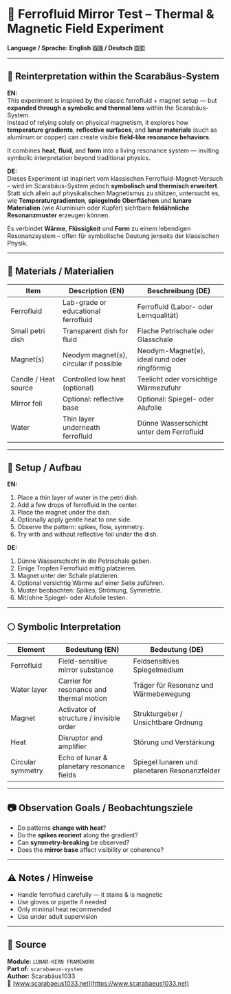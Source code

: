 # 🧲 Ferrofluid Mirror Test – Thermal & Magnetic Field Experiment

**Language / Sprache: English 🇬🇧 / Deutsch 🇩🇪**

---

## 🧠 Reinterpretation within the Scarabäus-System

**EN:**  
This experiment is inspired by the classic ferrofluid + magnet setup — but **expanded through a symbolic and thermal lens** within the Scarabäus-System.  
Instead of relying solely on physical magnetism, it explores how **temperature gradients**, **reflective surfaces**, and **lunar materials** (such as aluminum or copper) can create visible **field-like resonance behaviors**.

It combines **heat**, **fluid**, and **form** into a living resonance system — inviting symbolic interpretation beyond traditional physics.

**DE:**  
Dieses Experiment ist inspiriert vom klassischen Ferrofluid-Magnet-Versuch – wird im Scarabäus-System jedoch **symbolisch und thermisch erweitert**.  
Statt sich allein auf physikalischen Magnetismus zu stützen, untersucht es, wie **Temperaturgradienten**, **spiegelnde Oberflächen** und **lunare Materialien** (wie Aluminium oder Kupfer) sichtbare **feldähnliche Resonanzmuster** erzeugen können.

Es verbindet **Wärme**, **Flüssigkeit** und **Form** zu einem lebendigen Resonanzsystem – offen für symbolische Deutung jenseits der klassischen Physik.

---

## 🧰 Materials / Materialien

| Item                 | Description (EN)                     | Beschreibung (DE)                     |
|----------------------|--------------------------------------|----------------------------------------|
| Ferrofluid           | Lab-grade or educational ferrofluid  | Ferrofluid (Labor- oder Lernqualität)  
| Small petri dish     | Transparent dish for fluid           | Flache Petrischale oder Glasschale    
| Magnet(s)            | Neodym magnet(s), circular if possible | Neodym-Magnet(e), ideal rund oder ringförmig  
| Candle / Heat source | Controlled low heat (optional)       | Teelicht oder vorsichtige Wärmezufuhr  
| Mirror foil          | Optional: reflective base            | Optional: Spiegel- oder Alufolie  
| Water                | Thin layer underneath ferrofluid     | Dünne Wasserschicht unter dem Ferrofluid  

---

## 🔧 Setup / Aufbau

**EN:**

1. Place a thin layer of water in the petri dish.  
2. Add a few drops of ferrofluid in the center.  
3. Place the magnet under the dish.  
4. Optionally apply gentle heat to one side.  
5. Observe the pattern: spikes, flow, symmetry.  
6. Try with and without reflective foil under the dish.

**DE:**

1. Dünne Wasserschicht in die Petrischale geben.  
2. Einige Tropfen Ferrofluid mittig platzieren.  
3. Magnet unter der Schale platzieren.  
4. Optional vorsichtig Wärme auf einer Seite zuführen.  
5. Muster beobachten: Spikes, Strömung, Symmetrie.  
6. Mit/ohne Spiegel- oder Alufolie testen.

---

## 🌕 Symbolic Interpretation

| Element              | Bedeutung (EN)                               | Bedeutung (DE)                                |
|----------------------|----------------------------------------------|-----------------------------------------------|
| Ferrofluid           | Field-sensitive mirror substance             | Feldsensitives Spiegelmedium                  
| Water layer          | Carrier for resonance and thermal motion     | Träger für Resonanz und Wärmebewegung         
| Magnet               | Activator of structure / invisible order     | Strukturgeber / Unsichtbare Ordnung           
| Heat                 | Disruptor and amplifier                      | Störung und Verstärkung                       
| Circular symmetry    | Echo of lunar & planetary resonance fields   | Spiegel lunaren und planetaren Resonanzfelder 

---

## 📷 Observation Goals / Beobachtungsziele

- Do patterns **change with heat**?  
- Do the **spikes reorient** along the gradient?  
- Can **symmetry-breaking** be observed?  
- Does the **mirror base** affect visibility or coherence?

---

## ⚠️ Notes / Hinweise

- Handle ferrofluid carefully — it stains & is magnetic  
- Use gloves or pipette if needed  
- Only minimal heat recommended  
- Use under adult supervision

---

## 📁 Source

**Module:** `LUNAR-KERN FRAMEWORK`  
**Part of:** `scarabaeus-system`  
**Author:** Scarabäus1033  
🔗 [www.scarabaeus1033.net](https://www.scarabaeus1033.net)
